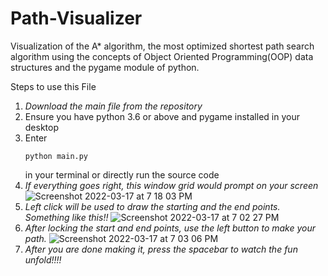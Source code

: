 # Path-Visualizer
Visualization of the A* algorithm, the most optimized shortest path search algorithm using the concepts of Object Oriented Programming(OOP) data structures and the pygame module of python.

Steps to use this File
1. *Download the main file from the repository*
2. Ensure you have python 3.6 or above and pygame installed in your desktop
3. Enter <pre><code>python main.py</pre></code> in your terminal or directly run the source code
4. *If everything goes right, this window grid would prompt on your screen*
![Screenshot 2022-03-17 at 7 18 03 PM](https://user-images.githubusercontent.com/74955631/158822821-b1194a29-febe-4f86-b6b8-51e777acce33.png)
5. *Left click will be used to draw the starting and the end points. Something like this!!*
![Screenshot 2022-03-17 at 7 02 27 PM](https://user-images.githubusercontent.com/74955631/158823331-141c9a51-fe6b-4aca-8b80-46d54a8cc919.png)
6. *After locking the start and end points, use the left button to make your path.*
![Screenshot 2022-03-17 at 7 03 06 PM](https://user-images.githubusercontent.com/74955631/158823525-fc07af83-5e39-4247-823c-fea4d0bcd24d.png)
7. *After you are done making it, press the spacebar to watch the fun unfold!!!!*
